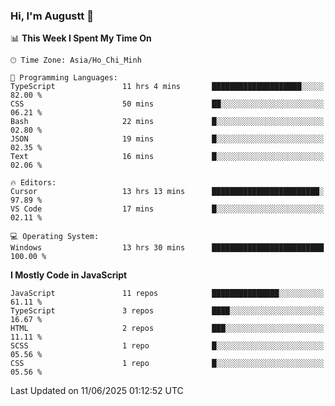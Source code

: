 ### Hi, I'm Augustt 👋

<!--START_SECTION:waka-->
📊 **This Week I Spent My Time On** 

```text
🕑︎ Time Zone: Asia/Ho_Chi_Minh

💬 Programming Languages: 
TypeScript               11 hrs 4 mins       ████████████████████░░░░░   82.00 % 
CSS                      50 mins             ██░░░░░░░░░░░░░░░░░░░░░░░   06.21 % 
Bash                     22 mins             █░░░░░░░░░░░░░░░░░░░░░░░░   02.80 % 
JSON                     19 mins             █░░░░░░░░░░░░░░░░░░░░░░░░   02.35 % 
Text                     16 mins             █░░░░░░░░░░░░░░░░░░░░░░░░   02.06 % 

🔥 Editors: 
Cursor                   13 hrs 13 mins      ████████████████████████░   97.89 % 
VS Code                  17 mins             █░░░░░░░░░░░░░░░░░░░░░░░░   02.11 % 

💻 Operating System: 
Windows                  13 hrs 30 mins      █████████████████████████   100.00 % 
```

**I Mostly Code in JavaScript** 

```text
JavaScript               11 repos            ███████████████░░░░░░░░░░   61.11 % 
TypeScript               3 repos             ████░░░░░░░░░░░░░░░░░░░░░   16.67 % 
HTML                     2 repos             ███░░░░░░░░░░░░░░░░░░░░░░   11.11 % 
SCSS                     1 repo              █░░░░░░░░░░░░░░░░░░░░░░░░   05.56 % 
CSS                      1 repo              █░░░░░░░░░░░░░░░░░░░░░░░░   05.56 % 
```




 Last Updated on 11/06/2025 01:12:52 UTC
<!--END_SECTION:waka-->
